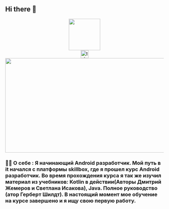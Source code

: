 ## Hi there 👋

<!--
**solicitousOwl/solicitousOwl** is a ✨ _special_ ✨ repository because its `README.md` (this file) appears on your GitHub profile.

Here are some ideas to get you started:

- 🔭 I’m currently working on ...
- 🌱 I’m currently learning ...
- 👯 I’m looking to collaborate on ...
- 🤔 I’m looking for help with ...
- 💬 Ask me about ...
- 📫 How to reach me: ...
- 😄 Pronouns: ...
- ⚡ Fun fact: ...
-->

<div id="header" align="center">
  <img src="https://media.giphy.com/media/7OMR3y1E9QeYsr9olS/giphy.gif" width="100"/>
</div>

<div align="center"">
  <a href="https://t.me/oleg_kur0306" target="_blank">
    <img src="https://img.shields.io/static/v1?message=Telegram&logo=telegram&label=&color=2CA5E0&logoColor=white&labelColor=&style=for-the-badge" height="25" alt="telegram logo"  />
  </a>
</div>

<div align="center">
  <img src="https://media.giphy.com/media/v1.Y2lkPTc5MGI3NjExZTg5NzRqNW5vNmU2eGtoZGlubXZqbm4yejhlbm9yOHVrMTd0bXo3NCZlcD12MV9pbnRlcm5hbF9naWZfYnlfaWQmY3Q9Zw/VTtANKl0beDFQRLDTh/giphy.gif" width="550" height="300"/>
</div>

### :man_technologist: О себе : Я начинающий Android разработчик. Мой путь в it начался с платформы skillbox, где я прошел курс Android разработчик. Во время прохождения курса я так же изучил материал из учебников: Kotlin в действии(Авторы Дмитрий Жемеров и Светлана Исакова), Java. Полное руководство (атор Герберт Шилдт). В настоящий момент мое обучение на курсе завершено и я ищу свою первую работу.
